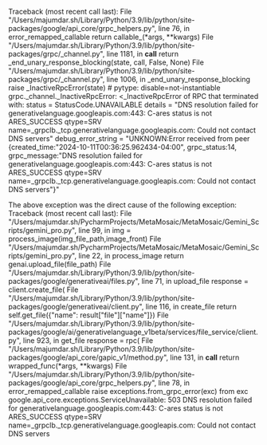 Traceback (most recent call last):
  File "/Users/majumdar.sh/Library/Python/3.9/lib/python/site-packages/google/api_core/grpc_helpers.py", line 76, in error_remapped_callable
    return callable_(*args, **kwargs)
  File "/Users/majumdar.sh/Library/Python/3.9/lib/python/site-packages/grpc/_channel.py", line 1181, in __call__
    return _end_unary_response_blocking(state, call, False, None)
  File "/Users/majumdar.sh/Library/Python/3.9/lib/python/site-packages/grpc/_channel.py", line 1006, in _end_unary_response_blocking
    raise _InactiveRpcError(state)  # pytype: disable=not-instantiable
grpc._channel._InactiveRpcError: <_InactiveRpcError of RPC that terminated with:
	status = StatusCode.UNAVAILABLE
	details = "DNS resolution failed for generativelanguage.googleapis.com:443: C-ares status is not ARES_SUCCESS qtype=SRV name=_grpclb._tcp.generativelanguage.googleapis.com: Could not contact DNS servers"
	debug_error_string = "UNKNOWN:Error received from peer  {created_time:"2024-10-11T00:36:25.962434-04:00", grpc_status:14, grpc_message:"DNS resolution failed for generativelanguage.googleapis.com:443: C-ares status is not ARES_SUCCESS qtype=SRV name=_grpclb._tcp.generativelanguage.googleapis.com: Could not contact DNS servers"}"
>
The above exception was the direct cause of the following exception:
Traceback (most recent call last):
  File "/Users/majumdar.sh/PycharmProjects/MetaMosaic/MetaMosaic/Gemini_Scripts/gemini_pro.py", line 99, in <module>
    img = process_image(img_file_path,image_front)
  File "/Users/majumdar.sh/PycharmProjects/MetaMosaic/MetaMosaic/Gemini_Scripts/gemini_pro.py", line 22, in process_image
    return genai.upload_file(file_path)
  File "/Users/majumdar.sh/Library/Python/3.9/lib/python/site-packages/google/generativeai/files.py", line 71, in upload_file
    response = client.create_file(
  File "/Users/majumdar.sh/Library/Python/3.9/lib/python/site-packages/google/generativeai/client.py", line 116, in create_file
    return self.get_file({"name": result["file"]["name"]})
  File "/Users/majumdar.sh/Library/Python/3.9/lib/python/site-packages/google/ai/generativelanguage_v1beta/services/file_service/client.py", line 923, in get_file
    response = rpc(
  File "/Users/majumdar.sh/Library/Python/3.9/lib/python/site-packages/google/api_core/gapic_v1/method.py", line 131, in __call__
    return wrapped_func(*args, **kwargs)
  File "/Users/majumdar.sh/Library/Python/3.9/lib/python/site-packages/google/api_core/grpc_helpers.py", line 78, in error_remapped_callable
    raise exceptions.from_grpc_error(exc) from exc
google.api_core.exceptions.ServiceUnavailable: 503 DNS resolution failed for generativelanguage.googleapis.com:443: C-ares status is not ARES_SUCCESS qtype=SRV name=_grpclb._tcp.generativelanguage.googleapis.com: Could not contact DNS servers
